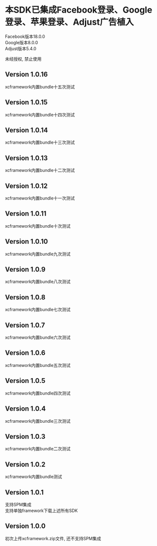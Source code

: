 # 本SDK已集成Facebook登录、Google登录、苹果登录、Adjust广告植入  
Facebook版本18.0.0  
Google版本8.0.0  
Adjust版本5.4.0  

未经授权, 禁止使用  

## Version 1.0.16  
xcframework内置bundle十五次测试  

## Version 1.0.15  
xcframework内置bundle十四次测试  

## Version 1.0.14  
xcframework内置bundle十三次测试  

## Version 1.0.13  
xcframework内置bundle十二次测试  

## Version 1.0.12  
xcframework内置bundle十一次测试  

## Version 1.0.11  
xcframework内置bundle十次测试  

## Version 1.0.10  
xcframework内置bundle九次测试  

## Version 1.0.9  
xcframework内置bundle八次测试  

## Version 1.0.8  
xcframework内置bundle七次测试  

## Version 1.0.7  
xcframework内置bundle六次测试  

## Version 1.0.6  
xcframework内置bundle五次测试  

## Version 1.0.5  
xcframework内置bundle四次测试  

## Version 1.0.4  
xcframework内置bundle三次测试  

## Version 1.0.3  
xcframework内置bundle二次测试  

## Version 1.0.2  
xcframework内置bundle测试  

## Version 1.0.1  
支持SPM集成  
支持单独framework下载上述所有SDK  

## Version 1.0.0
初次上传xcframework.zip文件, 还不支持SPM集成
